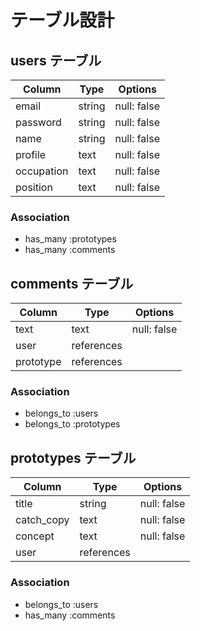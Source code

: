 # テーブル設計

## users テーブル

| Column     | Type   | Options     |
| ---------- | ------ | ----------- |
| email      | string | null: false |
| password   | string | null: false |
| name       | string | null: false |
| profile    | text   | null: false |
| occupation | text   | null: false |
| position   | text   | null: false |

### Association

- has_many :prototypes
- has_many :comments

## comments テーブル

| Column    | Type       | Options     |
| --------- | ---------- | ----------- |
| text      | text       | null: false |
| user      | references |             |
| prototype | references |             |

### Association

- belongs_to :users
- belongs_to :prototypes

## prototypes テーブル

| Column      | Type          | Options     |
| ----------- | ------------- | ----------- |
| title       | string        | null: false |
| catch_copy  | text          | null: false |
| concept     | text          | null: false |
| user        | references    |             |

### Association

- belongs_to :users
- has_many :comments